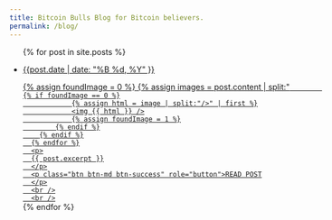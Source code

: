 ```yaml
---
title: Bitcoin Bulls Blog for Bitcoin believers.
permalink: /blog/
---
```


<ul>
  {% for post in site.posts %}
    <li>    	
<a href="{{ post.url }}">
	<p>{{post.date | date: "%B %d, %Y" }}</p>
      {% assign foundImage = 0 %}
      {% assign images = post.content | split:"<img " %}
      {% for image in images %}
      	{% if image contains 'src' %}
      		
      		{% if foundImage == 0 %}
      			{% assign html = image | split:"/>" | first %}
      			<img {{ html }} />
      			{% assign foundImage = 1 %}
      		{% endif %}
      	{% endif %}
      {% endfor %}
      <p>
      {{ post.excerpt }}
      </p>
      <p class="btn btn-md btn-success" role="button">READ POST
      </p>
      <br />
      <br />

  </a>
    </li>
  {% endfor %}
</ul>